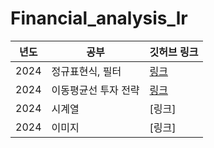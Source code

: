 # Financial_analysis_lr

년도 | 공부 | 깃허브 링크 |
|------|------------|-------------|
| 2024 | 정규표현식, 필터  | [링크](https://github.com/w00jji/Financial_analysis_lr/tree/main/%EA%B8%88%EC%9C%B5%EB%B6%84%EC%84%9D(%EC%A0%95%EA%B7%9C%ED%91%9C%ED%98%84%EC%8B%9D)_1017) | 
| 2024 | 이동평균선 투자 전략  | [링크](https://github.com/w00jji/Financial_analysis_lr/tree/main/%EA%B8%88%EC%9C%B5%EB%B6%84%EC%84%9D_1018)|
| 2024 | 시계열  | [링크] |
| 2024 | 이미지  | [링크] |

 
